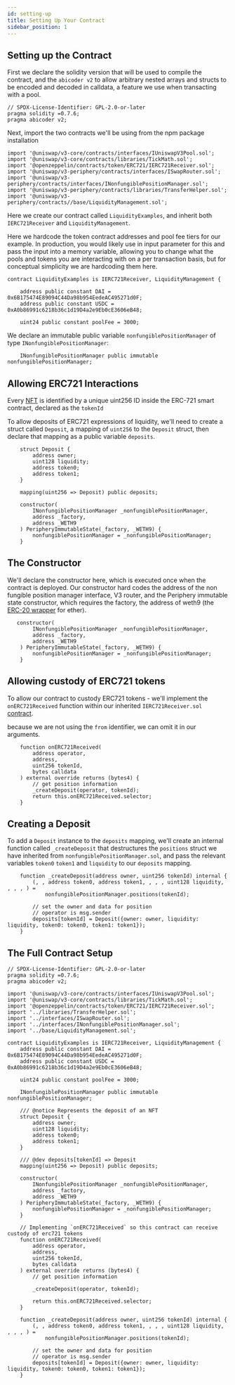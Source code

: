 ```yaml
---
id: setting-up
title: Setting Up Your Contract
sidebar_position: 1
---
```


## Setting up the Contract

First we declare the solidity version that will be used to compile the contract, and the `abicoder v2` to allow arbitrary nested arrays and structs to be encoded and decoded in calldata, a feature we use when transacting with a pool.

```solidity
// SPDX-License-Identifier: GPL-2.0-or-later
pragma solidity =0.7.6;
pragma abicoder v2;
```

Next, import the two contracts we'll be using from the npm package installation

```solidity
import '@uniswap/v3-core/contracts/interfaces/IUniswapV3Pool.sol';
import '@uniswap/v3-core/contracts/libraries/TickMath.sol';
import '@openzeppelin/contracts/token/ERC721/IERC721Receiver.sol';
import '@uniswap/v3-periphery/contracts/interfaces/ISwapRouter.sol';
import '@uniswap/v3-periphery/contracts/interfaces/INonfungiblePositionManager.sol';
import '@uniswap/v3-periphery/contracts/libraries/TransferHelper.sol';
import '@uniswap/v3-periphery/contracts//base/LiquidityManagement.sol';
```

Here we create our contract called `LiquidityExamples`, and inherit both `IERC721Receiver` and `LiquidityManagement`.

Here we hardcode the token contract addresses and pool fee tiers for our example. In production, you would likely use in input parameter for this and pass the input into a memory variable, allowing you to change what the pools and tokens you are interacting with on a per transaction basis, but for conceptual simplicity we are hardcoding them here.

```solidity
contract LiquidityExamples is IERC721Receiver, LiquidityManagement {

    address public constant DAI = 0x6B175474E89094C44Da98b954EedeAC495271d0F;
    address public constant USDC = 0xA0b86991c6218b36c1d19D4a2e9Eb0cE3606eB48;

    uint24 public constant poolFee = 3000;
```

We declare an immutable public variable `nonfungiblePositionManager` of type `INonfungiblePositionManager`:

```solidity
    INonfungiblePositionManager public immutable nonfungiblePositionManager;
```

## Allowing ERC721 Interactions

Every [NFT](https://eips.ethereum.org/EIPS/eip-721) is identified by a unique uint256 ID inside the ERC-721 smart contract, declared as the `tokenId`

To allow deposits of ERC721 expressions of liquidity, we'll need to create a struct called `Deposit`, a mapping of `uint256` to the `Deposit` struct, then declare that mapping as a public variable `deposits`.

```solidity
    struct Deposit {
        address owner;
        uint128 liquidity;
        address token0;
        address token1;
    }

    mapping(uint256 => Deposit) public deposits;
```

```solidity
    constructor(
        INonfungiblePositionManager _nonfungiblePositionManager,
        address _factory,
        address _WETH9
    ) PeripheryImmutableState(_factory, _WETH9) {
        nonfungiblePositionManager = _nonfungiblePositionManager;
    }
```

## The Constructor

We'll declare the constructor here, which is executed once when the contract is deployed. Our constructor hard codes the address of the non fungible position manager interface, V3 router, and the Periphery immutable state constructor, which requires the factory, the address of weth9 (the [ERC-20 wrapper](https://weth.io/) for ether).

```solidity
   constructor(
        INonfungiblePositionManager _nonfungiblePositionManager,
        address _factory,
        address _WETH9
    ) PeripheryImmutableState(_factory, _WETH9) {
        nonfungiblePositionManager = _nonfungiblePositionManager;
    }
```

## Allowing custody of ERC721 tokens

To allow our contract to custody ERC721 tokens - we'll implement the `onERC721Received` function within our inherited `IERC721Receiver.sol` [contract](https://github.com/OpenZeppelin/openzeppelin-contracts/blob/master/contracts/token/ERC721/IERC721Receiver.sol).

because we are not using the `from` identifier, we can omit it in our arguments.

```solidity
    function onERC721Received(
        address operator,
        address,
        uint256 tokenId,
        bytes calldata
    ) external override returns (bytes4) {
        // get position information
        _createDeposit(operator, tokenId);
        return this.onERC721Received.selector;
    }
```

## Creating a Deposit

To add a `Deposit` instance to the `deposits` mapping, we'll create an internal function called `_createDeposit` that destructures the `positions` struct we have inherited from `nonfungiblePositionManager.sol`, and pass the relevant variables `token0` `token1` and `liquidity` to our `deposits` mapping.

```solidity
    function _createDeposit(address owner, uint256 tokenId) internal {
        (, , address token0, address token1, , , , uint128 liquidity, , , , ) =
            nonfungiblePositionManager.positions(tokenId);

        // set the owner and data for position
        // operator is msg.sender
        deposits[tokenId] = Deposit({owner: owner, liquidity: liquidity, token0: token0, token1: token1});
    }

```

## The Full Contract Setup

```solidity
// SPDX-License-Identifier: GPL-2.0-or-later
pragma solidity =0.7.6;
pragma abicoder v2;

import '@uniswap/v3-core/contracts/interfaces/IUniswapV3Pool.sol';
import '@uniswap/v3-core/contracts/libraries/TickMath.sol';
import '@openzeppelin/contracts/token/ERC721/IERC721Receiver.sol';
import '../libraries/TransferHelper.sol';
import '../interfaces/ISwapRouter.sol';
import '../interfaces/INonfungiblePositionManager.sol';
import '../base/LiquidityManagement.sol';

contract LiquidityExamples is IERC721Receiver, LiquidityManagement {
    address public constant DAI = 0x6B175474E89094C44Da98b954EedeAC495271d0F;
    address public constant USDC = 0xA0b86991c6218b36c1d19D4a2e9Eb0cE3606eB48;

    uint24 public constant poolFee = 3000;

    INonfungiblePositionManager public immutable nonfungiblePositionManager;

    /// @notice Represents the deposit of an NFT
    struct Deposit {
        address owner;
        uint128 liquidity;
        address token0;
        address token1;
    }

    /// @dev deposits[tokenId] => Deposit
    mapping(uint256 => Deposit) public deposits;

    constructor(
        INonfungiblePositionManager _nonfungiblePositionManager,
        address _factory,
        address _WETH9
    ) PeripheryImmutableState(_factory, _WETH9) {
        nonfungiblePositionManager = _nonfungiblePositionManager;
    }

    // Implementing `onERC721Received` so this contract can receive custody of erc721 tokens
    function onERC721Received(
        address operator,
        address,
        uint256 tokenId,
        bytes calldata
    ) external override returns (bytes4) {
        // get position information

        _createDeposit(operator, tokenId);

        return this.onERC721Received.selector;
    }

    function _createDeposit(address owner, uint256 tokenId) internal {
        (, , address token0, address token1, , , , uint128 liquidity, , , , ) =
            nonfungiblePositionManager.positions(tokenId);

        // set the owner and data for position
        // operator is msg.sender
        deposits[tokenId] = Deposit({owner: owner, liquidity: liquidity, token0: token0, token1: token1});
    }
```
